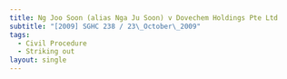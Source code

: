 ```yaml
---
title: Ng Joo Soon (alias Nga Ju Soon) v Dovechem Holdings Pte Ltd
subtitle: "[2009] SGHC 238 / 23\_October\_2009"
tags:
  - Civil Procedure
  - Striking out
layout: single
---
```


